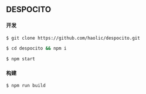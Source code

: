 ## DESPOCITO

#### 开发

``` 	bash
$ git clone https://github.com/haolic/despocito.git

$ cd despocito && npm i

$ npm start
```

#### 构建

``` bash
$ npm run build
```

